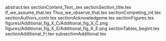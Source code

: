 abstract.tex
sectionContent_Text_.tex
sectionSection_title.tex
If_we_assume_that.tex
Thus_we_observe_that.tex
sectionCompeting_int.tex
sectionAuthors_contr.tex
sectionAcknowledgeme.tex
sectionFigures.tex
figures/Additional_fig_X_C/Additional_fig_X_C.png
figures/Additional_fig_X_E/Additional_fig_X_E.png
sectionTables_begint.tex
sectionAdditional_Fi.tex
subsectionAdditional.tex

